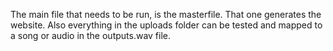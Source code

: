 The main file that needs to be run, is the masterfile. That one generates the website. Also everything in the uploads folder can be tested and mapped to a song or audio in the outputs.wav file.
